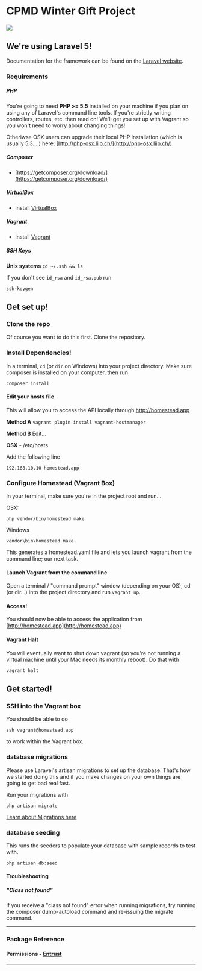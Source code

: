 # CPMD Winter Gift Project

![](http://wintergift-ci.codeforcharlotte.org/buildStatus/icon?job=cmpd-holiday-gift-backend)

## We're using Laravel 5!
Documentation for the framework can be found on the [Laravel website](http://laravel.com/docs).

### Requirements

##### PHP
You're going to need **PHP >= 5.5** installed on your machine if you plan on using any of Laravel's command line tools. If you're strictly writing controllers, routes, etc. then read on! We'll get you set up with Vagrant so you won't need to worry about changing things!

Otheriwse OSX users can upgrade their local PHP installation (which is usually 5.3....) here: [http://php-osx.liip.ch/](http://php-osx.liip.ch/)

##### Composer
- [https://getcomposer.org/download/](https://getcomposer.org/download/)

##### VirtualBox
- Install [VirtualBox](http://virtualbox.org/)

##### Vagrant
- Install [Vagrant](http://vagrantup.com)

##### SSH Keys

**Unix systems**
`cd ~/.ssh && ls`

 If you don't see `id_rsa` and `id_rsa.pub` run

`ssh-keygen`

## Get set up!

### Clone the repo
Of course you want to do this first. Clone the repository.

### Install Dependencies!
In a terminal, `cd` (or `dir` on Windows) into your project directory. Make sure composer is installed on your computer, then run

`composer install`

#### Edit your hosts file

This will allow you to access the API locally through http://homestead.app

**Method A**
`vagrant plugin install vagrant-hostmanager`

**Method B**
Edit...

**OSX** - /etc/hosts

Add the following line

`192.168.10.10 homestead.app`

### Configure Homestead (Vagrant Box)
In your terminal, make sure you're in the project root and run...

OSX:

`php vendor/bin/homestead make`

Windows 

`vendor\bin\homestead make`

This generates a homestead.yaml file and lets you launch vagrant from the command line; our next task.

#### Launch Vagrant from the command line
Open a terminal / "command prompt" window (depending on your OS), cd (or dir...) into the project directory and run `vagrant up`.

#### Access!
You should now be able to access the application from [http://homestead.app](http://homestead.app)

#### Vagrant Halt
You will eventually want to shut down vagrant (so you're not running a virtual machine until your Mac needs its monthly reboot). Do that with

`vagrant halt`

## Get started!

### SSH into the Vagrant box
You should be able to do

`ssh vagrant@homestead.app`

to work within the Vagrant box. 

### database migrations
Please use Laravel's artisan migrations to set up the database. That's how we started doing this and if you make changes on your own things are going to get bad real fast.

Run your migrations with

`php artisan migrate`

[Learn about Migrations here](http://laravel.com/docs/5.1/migrations#generating-migrations)

### database seeding

This runs the seeders to populate your database with sample records to test with.

`php artisan db:seed`

#### Troubleshooting

##### "Class not found"
If you receive a "class not found" error when running migrations, try running the composer dump-autoload command and re-issuing the migrate command.

----
### Package Reference 
#### Permissions - [Entrust](https://github.com/Zizaco/entrust#models)
---
